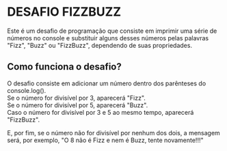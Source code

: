 <h1>DESAFIO <strong>FIZZBUZZ</strong></h1>

Este é um desafio de programação que consiste em imprimir uma série de números no console e substituir alguns desses números pelas palavras "Fizz", "Buzz" ou "FizzBuzz", dependendo de suas propriedades.

<h2>Como funciona o desafio?</h2>

O desafio consiste em adicionar um número dentro dos parênteses do console.log(). 
<br>Se o número for divisível por 3, aparecerá "Fizz". 
<br>Se o número for divisível por 5, aparecerá "Buzz".
<br>Caso o número for divisível por 3 e 5 ao mesmo tempo, aparecerá "FizzBuzz".

 E, por fim, se o número não for divisível por nenhum dos dois, a mensagem será, por exemplo, "O 8 não é Fizz e nem é Buzz, tente novamente!!!"

